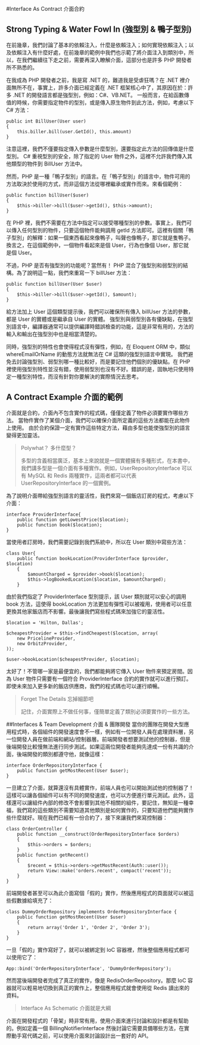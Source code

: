 #Interface As Contract 介面合約

## Strong Typing & Water Fowl In (強型別 & 鴨子型別)
在前幾章，我們討論了基本的依賴注入，什麼是依賴注入；如何實現依賴注入；以及依賴注入有什麼好處，在前幾章的範例中我們也示範了將介面注入到類別中，所以，在我們繼續往下走之前，需要再深入瞭解介面，這部分也是許多 PHP 開發者所不熟悉的。

在我成為 PHP 開發者之前，我是寫 .NET 的，難道我是受虐狂嗎？在 .NET 裡介面無所不在，事實上，許多介面已經定義在 .NET 框架核心中了，其原因在於：許多 .NET 的開發語言都是強型別，例如：C#、VB.NET。
一般而言，在給函數傳值的時候，你需要指定物件的型別，或是傳入原生物件到此方法，例如，考慮以下 C#  方法：

```
public int BillUser(User user)
{
	this.biller.bill(user.GetId(), this.amount)
}
```

注意這裡，我們不僅要指定傳入參數是什麼型別，還要指定此方法的回傳值是什麼型別。 C# 重視型別的安全，除了指定的 User 物件之外，這裡不允許我們傳入其他類型的物件到 BillUser 方法中。

然而，PHP 是一種「鴨子型別」的語言。在「鴨子型別」的語言中，物件可用的方法取決於使用的方式，而非這個方法從哪裡繼承或實作而來。來看個範例：

```
public function billUser($user)
{
    $this->biller->bill($user->getId(), $this->amount);
}
```

在 PHP 裡，我們不需要在方法中指定可以接受哪種型別的參數。事實上，我們可以傳入任何型別的物件，只要這個物件能夠調用 getId 方法即可。這裡有個關「鴨子型別」的解釋：如果一個東西看起來像鴨子，叫聲也像鴨子，那它就是隻鴨子。換言之，在這個範例中，一個物件看起來是個 User，行為也像個 User，那它就是個 User。

不過，PHP 是否有強型別的功能呢？當然有！ PHP 混合了強型別和弱型別的結構。為了說明這一點，我們來重寫一下 billUser 方法：

```
public function billUser(User $user)
{
    $this->biller->bill($user->getId(), $amount);
}
```

給方法加上 User 這個類型提示後，我們可以確保所有傳入 billUser 方法的參數，都是 User 的實體或是繼承自 User 的實體。
強型別與弱型別各有優缺點，在強型別語言中，編譯器通常可以提供編譯時錯誤檢查的功能，這是非常有用的，方法的輸入和輸出在強型別中也是相當清楚的。

同時，強型別的特性也會使得程式沒有彈性，例如，在 Eloquent ORM 中，類似 whereEmailOrName 的動態方法就無法在 C# 這類的強型別語言中實現。
我們避免去討論強型別、弱型別哪一種比較好，而是要記住他們個別的優缺點。在 PHP 裡使用強型別特性並沒有錯，使用弱型別也沒有不好。錯誤的是，固執地只使用特定一種型別特性，而沒有針對你要解決的實際情況去思考。

## A Contract Example 介面的範例

介面就是合約，介面內不包含實作的程式碼，僅僅定義了物件必須要實作哪些方法。
當物件實作了某個介面，我們可以確保介面所定義的這些方法都能在此物件上使用。
由於合約保證一定有實作這些特定方法，藉由多型也能使強型別的語言變得更加靈活。

>Polywhat？ 多什麼型？
>
>多型的含義相當廣泛，基本上來說就是一個實體擁有多種形式，在本書中，我們講多型是一個介面有多種實作。例如，UserRepositoryInterface 可以有 MySQL 和 Redis 兩種實作，這兩者都可以代表 UserRepositoryInterface 的一個實例。

為了說明介面帶給強型別語言的靈活性，我們來寫一個飯店訂房的程式，考慮以下介面：

```
interface ProviderInterface{
    public function getLowestPrice($location);
    public function book($location);
}
```

當使用者訂房時，我們需要記錄到我們系統中，所以在 User 類別中寫些方法：

```
class User{
    public function bookLocation(ProviderInterface $provider, $location)
    {
        $amountCharged = $provider->book($location);
        $this->logBookedLocation($location, $amountCharged);
    }
```

由於我們指定了 ProviderInterface 型別提示，該 User 類別就可以安心的調用 book 方法，這使得 bookLocation 方法更加有彈性可以被複用，使用者可以任意更換其他家飯店而不影響。最後讓我們寫些程式碼來加強它的靈活性。

```
$location = 'Hilton, Dallas';

$cheapestProvider = $this->findCheapest($location, array(
    new PricelineProvider,
    new OrbitzProvider,
));

$user->bookLocation($cheapestProvider, $location);
```

太好了！不管哪一家是最便宜的，我們都能夠將它傳入 User 物件來預定房間。因為 User 物件只需要有一個符合 ProviderInterface 合約的實作就可以進行預訂。即使未來加入更多新的飯店供應商，我們的程式碼也可以運行順暢。

>Forget The Details 忘掉細節吧
>
>記住，介面實際上不做任何事，僅簡單定義了類別必須要實作的一些方法。


##Interfaces & Team Development 介面 & 團隊開發
當你的團隊在開發大型應用程式時，各個組件的開發速度會不一樣，例如有一位開發人員在處理資料層，另一位開發人員在做前端和網站/控制器層。前端開發者想要測試他的控制器，但是後端開發比較慢無法進行同步測試。如果這兩位開發者能夠先達成一份有共識的介面，後端開發的類別都遵守他，就像這樣：

```
interface OrderRepositoryInterface {
    public function getMostRecent(User $user);
}
```

一旦建立了介面，就算還沒有具體實作，前端人員也可以開始測試他的控制器了！
這樣可以讓各個組件可以有不同的開發速度，也可以方便進行單元測試。此外，這樣還可以讓組件內部的修改不會影響到其他不相關的組件，要記住，無知是一種幸福，我們寫的這些類別不需要知道其他類別是如何實作的，只要知道他們能夠實作些什麼就好。現在我們已經有一份合約了，接下來讓我們來寫控制器：

```
class OrderController {
    public function __construct(OrderRepositoryInterface $orders)
    {
        $this->orders = $orders;
    }
    public function getRecent()
    {
        $recent = $this->orders->getMostRecent(Auth::user());
        return View::make('orders.recent', compact('recent'));
    }
}
```

前端開發者甚至可以為此介面寫個「假的」實作，然後應用程式的頁面就可以被這些假數據給填充了：

```
class DummyOrderRepository implements OrderRepositoryInterface {
    public function getMostRecent(User $user)
    {
        return array('Order 1', 'Order 2', 'Order 3');
    }
}
```

一旦「假的」實作寫好了，就可以被綁定到 IoC 容器裡，然後整個應用程式都可以使用它了：

```
App::bind('OrderRepositoryInterface', 'DummyOrderRepository');
```

然而當後端開發者完成了真正的實作，像是 RedisOrderRepository。那麼 IoC 容器就可以輕易地切換到真正的實作上，整個應用程式就會使用從 Redis 讀出來的資料。

>Interface As Schematic 介面就是大綱
>
介面在開發程式的「骨架」時非常有用，使用介面來進行討論和設計都是有幫助的。例如定義一個 BillingNotifierInterface 然後討論它需要具備哪些方法，在實際動手寫代碼之前，可以使用介面來討論設計出一套好的 API。
